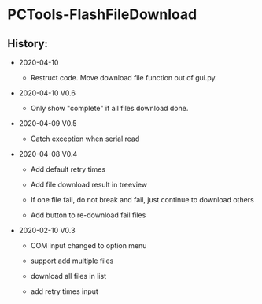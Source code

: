 # PCTools-FlashFileDownload
 
History:
--------
* 2020-04-10

	* Restruct code. Move download file function out of gui.py.

* 2020-04-10 V0.6

	* Only show "complete" if all files download done.
	

* 2020-04-09 V0.5

	* Catch exception when serial read
	

* 2020-04-08 V0.4
	
	* Add default retry times
	
	* Add file download result in treeview
	
	* If one file fail, do not break and fail, just continue to download others
	
	* Add button to re-download fail files
	

* 2020-02-10 V0.3
	
	* COM input changed to option menu
	
	* support add multiple files
	
	* download all files in list
	
	* add retry times input
